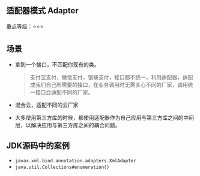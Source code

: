 适配器模式 Adapter
-------

重点等级：:star::star::star:

## 场景
* 拿到一个接口，不匹配你现有的类。
  > 支付宝支付，微信支付，银联支付，接口都不统一，利用适配器，适配成我们自己所需要的接口，在业务调用时无需关心不同的厂家，调用统一接口会适配不同的厂家。

* 混合云，适配不同的云厂家
* 大多使用第三方库的时候，都使用适配器作为自己应用与第三方库之间的中间层，以解决应用与第三方库之间的耦合问题。

## JDK源码中的案例
* `javax.xml.bind.annotation.adapters.XmlAdapter`  
* `java.util.Collections#enumeration()`
